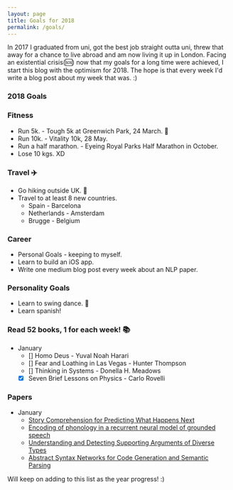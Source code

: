 ```yaml
---
layout: page
title: Goals for 2018
permalink: /goals/
---
```


In 2017 I graduated from uni, got the best job straight outta uni, threw that away for a chance to live abroad and am now living it up in London.
Facing an existential crisis(:sos:) now that my goals for a long time were achieved, I start this blog with the optimism for 2018.
The hope is that every week I'd write a blog post about my week that was. :)

### 2018 Goals

### Fitness
* Run 5k. - Tough 5k at Greenwich Park, 24 March. :runner:
* Run 10k. - Vitality 10k, 28 May.
* Run a half marathon. - Eyeing Royal Parks Half Marathon in October.
* Lose 10 kgs. XD

### Travel :airplane:
* Go hiking outside UK. :sunrise_over_mountains:
* Travel to at least 8 new countries.
	* Spain - Barcelona
	* Netherlands - Amsterdam 
	* Brugge - Belgium

### Career
* Personal Goals - keeping to myself.
* Learn to build an iOS app. 
* Write one medium blog post every week about an NLP paper.

### Personality Goals
* Learn to swing dance. :dancer:
* Learn spanish!

### Read 52 books, 1 for each week! :books:

* January
	- [] Homo Deus - Yuval Noah Harari
	- [] Fear and Loathing in Las Vegas - Hunter Thompson
	- [] Thinking in Systems - Donella H. Meadows
	- [x]  Seven Brief Lessons on Physics - Carlo Rovelli

### Papers 

* January
	* [Story Comprehension for Predicting What Happens Next](http://aclweb.org/anthology/D17-1168) 
	* [Encoding of phonology in a recurrent neural model of grounded speech](https://aclweb.org/anthology/K/K17/K17-1037.pdf)
	* [Understanding and Detecting Supporting Arguments of Diverse Types](http://www.ccs.neu.edu/home/luwang/papers/ACL2017b.pdf) 
	* [Abstract Syntax Networks for Code Generation and Semantic Parsing](https://arxiv.org/pdf/1704.07535.pdf)

Will keep on adding to this list as the year progress! :)
